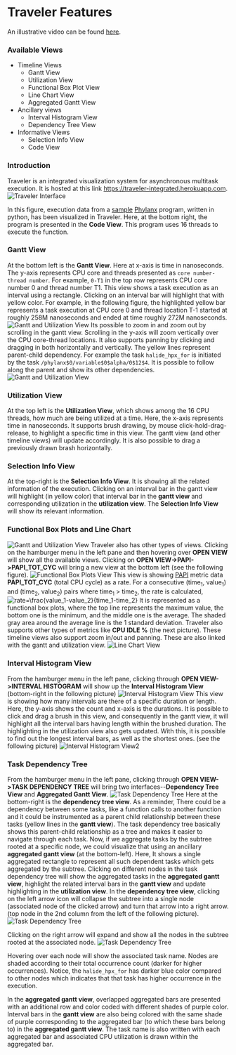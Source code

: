 Traveler Features
==========================

An illustrative video can be found [here](https://www.dropbox.com/s/hx3gjpbwnyrwkz5/TravelerIntro.mp4?dl=0).

### Available Views

- Timeline Views 
  - Gantt View
  - Utilization View
  - Functional Box Plot View
  - Line Chart View
  - Aggregated Gantt View
- Ancillary views
  - Interval Histogram View
  - Dependency Tree View
- Informative Views
  - Selection Info View
  - Code View

### Introduction
Traveler is an integrated visualization system for asynchronous multitask execution. It is hosted at this link https://traveler-integrated.herokuapp.com. 
![Traveler Interface](01.png)

In this figure, execution data from a [sample](https://github.com/sayefsakin/halide_notes/blob/master/FinalRunWithHalide/sayef_halide_in.py) [Phylanx](https://github.com/STEllAR-GROUP/phylanx/) program, written in python, has been visualized in Traveler. Here, at the bottom right, the program is presented in the **Code View**. This program uses 16 threads to execute the function.

### Gantt View
At the bottom left is the **Gantt View**. Here at x-axis is time in nanoseconds. The y-axis represents CPU core and threads 
presented as `core number-thread number`. For example, `0-T1` in the top row represents CPU core number 0 and thread number T1. This view shows a task 
execution as an interval using a rectangle. Clicking on an interval bar will highlight that with yellow color. For example, in the following figure, the 
highlighted yellow bar represents a task execution at CPU core 0 and thread location T-1 started at roughly 258M nanoseconds and ended at time roughly 272M 
nanoseconds.
![Gantt and Utilization View](03.png)
Its possible to zoom in and zoom out by scrolling in the gantt view. Scrolling in the y-axis will zoom vertically over the CPU core-thread locations. It 
also supports panning by clicking and dragging in both horizontally and vertically. The yellow lines represent parent-child dependency. For example the task 
`halide_hpx_for` is initiated by the task `/phylanx$0/variable$0$alpha/0$12$4`. It is possible to follow along the parent and show its other dependencies.
![Gantt and Utilization View](04.png)

### Utilization View
At the top left is the **Utilization View**, which shows among the 16 CPU threads, how much are being utilized at a time. Here, the x-axis represents time
in nanoseconds. It supports brush drawing, by mouse click-hold-drag-release, to highlight a specific time in this view. The gantt view (and 
other timeline views) will update accordingly. It is also possible to drag a previously drawn brash horizontally.

### Selection Info View
At the top-right is the **Selection Info View**. It is showing all the related information of the execution. Clicking on an interval bar in the gantt view will 
highlight (in yellow color) that interval bar in the **gantt view** and corresponding utilization in the **utilization view**. The **Selection Info View** will show 
its relevant information. 

### Functional Box Plots and Line Chart
![Gantt and Utilization View](05.png)
Traveler also has other types of views. Clicking on the hamburger menu in the left pane and then hovering over **OPEN VIEW** will show all the available views. 
Clicking on **OPEN VIEW->PAPI->PAPI_TOT_CYC** will bring a new view at the bottom left (see the following figure).
![Functional Box Plots View](06.png)
This view is showing [PAPI](https://tvm.apache.org/docs/how_to/profile/papi.html) metric data **PAPI_TOT_CYC** (total CPU cycle) as a rate. For a consecutive 
(time<sub>1</sub>, value<sub>1</sub>) and (time<sub>2</sub>, value<sub>2</sub>) pairs where time<sub>1</sub> > time<sub>2</sub>, the rate is calculated,
![rate=\frac{value_1-value_2}{time_1-time_2}](https://latex.codecogs.com/svg.image?rate=\frac{value_1-value_2}{time_1-time_2})
It is represented as a functional box plots, where the top line represents the maximum value, the bottom one is the minimum, and the middle one is the average. 
The shaded gray area around the average line is the 1 standard deviation. Traveler also supports other types of metrics like **CPU IDLE %** (the next picture). 
These timeline views also support zoom in/out and panning. These are also linked with the gantt and utilization view.
![Line Chart View](07.png)

### Interval Histogram View
From the hamburger menu in the left pane, clicking through **OPEN VIEW->INTERVAL HISTOGRAM** will show up the **Interval Histogram View** (bottom-right in 
the following picture)
![Interval Histogram View](08.png)
This view is showing how many intervals are there of a specific duration or length. Here, the y-axis shows the count and x-axis is the durations. It is 
possible to click and drag a brush in this view, and consequently in the gantt view, it will highlight all the interval bars having length within the 
brushed duration. The highlighting in the utilization view also gets updated. With this, it is possible to find out the longest interval bars, as well as 
the shortest ones. (see the following picture)
![Interval Histogram View2](09.png)

### Task Dependency Tree
From the hamburger menu in the left pane, clicking through **OPEN VIEW->TASK DEPENDENCY TREE** will bring two interfaces--**Dependency Tree View** and 
**Aggregated Gantt View**.
![Task Dependency Tree](10.png)
Here at the bottom-right is the **dependency tree view**. As a reminder, There could be a dependency between some tasks, like a function calls to another 
function and it could be instrumented as a parent child relationship between these tasks (yellow lines in the **gantt view**). The task dependency tree 
basically shows this parent-child relationship as a tree and makes it easier to navigate through each task. Now, if we aggregate tasks by the subtree rooted 
at a specific node, we could visualize that using an ancillary **aggregated gantt view** (at the bottom-left). Here, It shows a single aggregated rectangle 
to represent all such dependent tasks which gets aggregated by the subtree. Clicking on different nodes in the task dependency tree will show the 
aggregated tasks in the **aggregated gantt view**, highlight the related interval bars in the **gantt view** and update highlighting in the 
**utilization view**. In the **dependency tree view**, clicking on the left arrow icon will collapse the subtree into a single node (associated node of the clicked arrow) and 
turn that arrow into a right arrow. (top node in the 2nd column from the left of the following picture).
![Task Dependency Tree](12.png)

Clicking on the right arrow will expand and show all the nodes in the subtree rooted at the associated node.
![Task Dependency Tree](11.png)

Hovering over each node will show the associated task name. Nodes are shaded according to their total occurrence count (darker for higher occurrences). 
Notice, the `halide_hpx_for` has darker blue color compared to other nodes which indicates that that task has higher occurrence in the execution. 

In the **aggregated gantt view**, overlapped aggregated bars are presented with an additional row and color coded with different shades of purple color. 
Interval bars in the **gantt view** are also being colored with the same shade of purple corresponding to the aggregated bar (to which these bars belong to) in 
the **aggregated gantt view**. The task name is also written with each aggregated bar and associated CPU utilization is drawn within the aggregated bar.